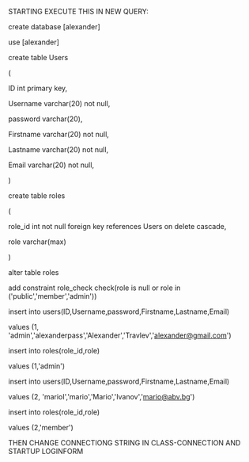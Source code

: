 STARTING
EXECUTE THIS IN NEW QUERY:

create database [alexander]

use [alexander]

create table Users

(

ID int primary key,

Username varchar(20) not null,

password varchar(20),

Firstname varchar(20) not null,

Lastname varchar(20) not null,

Email varchar(20) not null,

)

create table roles

(

role_id int not null foreign key references Users on delete cascade,

role varchar(max)

)

alter table roles

add constraint role_check check(role is null or role in ('public','member','admin'))


insert into users(ID,Username,password,Firstname,Lastname,Email)

values (1, 'admin','alexanderpass','Alexander','Travlev','alexander@gmail.com')

insert into roles(role_id,role)

values (1,'admin')

insert into users(ID,Username,password,Firstname,Lastname,Email)

values (2, 'marioI','mario','Mario','Ivanov','mario@abv.bg')

insert into roles(role_id,role)

values (2,'member')


THEN CHANGE CONNECTIONG STRING IN CLASS-CONNECTION AND STARTUP LOGINFORM

